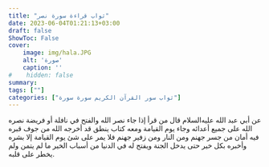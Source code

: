 ```yaml
---
title: "ثواب قراءة سورة نصر"
date: 2023-06-04T01:21:13+03:00
draft: false
ShowToc: False
cover:
    image: img/hala.JPG
    alt: 'صورة'
    caption: ''
#    hidden: false
summary: 
tags: [""]
categories: ["ثواب سور القرآن الكريم سورة سورة"]
---
```

عن
أبي عبد الله عليه‌السلام قال من قرأ إذا جاء نصر الله والفتح في نافلة أو فريضة
نصره الله على جميع أعدائه وجاء يوم القيامة ومعه كتاب ينطق قد أخرجه
الله من جوف قبره فيه أمان من جسر جهنم ومن النار ومن زفير جهنم
فلا يمر على شئ يوم القيامة إلا بشره وأخبره بكل خير حتى يدخل الجنة
ويفتح له في الدنيا من أسباب الخير ما لم يتمن ولم يخطر على قلبه.

